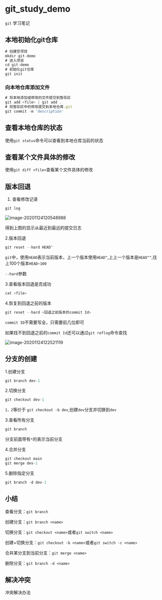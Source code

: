 # git_study_demo

`git` 学习笔记

## 本地初始化git仓库

```javascript
# 创建空项目
mkdir git-demo
# 进入项目
cd git-demo
# 初始化git仓库
git init
```

### 向本地仓库添加文件

```javascript
# 将本地添加或修改的文件提交到暂存区
git add <file> | git add .
# 将暂存区中的修改提交到本地仓库.git
git commit -m 'description'
```

## 查看本地仓库的状态
使用`git status`命令可以查看到本地仓库当前的状态

## 查看某个文件具体的修改

使用`git diff <file>`查看某个文件具体的修改

## 版本回退

1. 查看修改记录

```javascript
git log
```

![image-20201124120548988](C:\Users\admin\AppData\Roaming\Typora\typora-user-images\image-20201124120548988.png)

得到上图的显示从最近到最远的提交日志

2.版本回退

```javascript
git reset --hard HEAD^
```

`git`中，使用`HEAD`表示当前版本，上一个版本使用`HEAD^`,上上一个版本是`HEAD^^`,往上100个版本`HEAD~100`

`--hard`参数

3.查看版本回退是否成功

```javascript
cat <file>
```

4.恢复到回退之前的版本

```javascript
git reset --hard <回退之前版本的commit Id>
```

`commit ID`不需要写全，只需要前几位即可

如果找不到回退之前的`commit Id`还可以通过`git reflog`命令查找

![image-20201124122521119](C:\Users\admin\AppData\Roaming\Typora\typora-user-images\image-20201124122521119.png)

## 分支的创建

1.创建分支

```javascript
git branch dev-1
```

2.切换分支

```javascript
git checkout dev-1
```

`1，2`等价于 `git checkout -b dev`,创建`dev`分支并切换到`dev`

3.查看所有分支

```javascript
git branch
```

分支前面带有`*`的表示当前分支

4.合并分支

```javascript
git checkout main
git merge dev-1
```

5.删除指定分支

```javascript
git branch -d dev-1
```

## 小结

查看分支：`git branch`

创建分支：`git branch <name>`

切换分支：`git checkout <name>`或者`git switch <name>`

创建+切换分支：`git checkout -b <name>`或者`git switch -c <name>`

合并某分支到当前分支：`git merge <name>`

删除分支：`git branch -d <name>`

## 解决冲突

冲突解决办法
